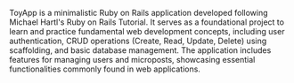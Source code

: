 ToyApp is a minimalistic Ruby on Rails application developed following Michael Hartl's Ruby on Rails Tutorial. It serves as a foundational project to learn and practice fundamental web development concepts, including user authentication, CRUD operations (Create, Read, Update, Delete) using scaffolding, and basic database management. The application includes features for managing users and microposts, showcasing essential functionalities commonly found in web applications.

